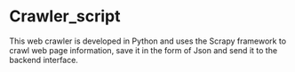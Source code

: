 # Crawler_script
This web crawler is developed in Python and uses the Scrapy framework to crawl web page information, save it in the form of Json and send it to the backend interface.
